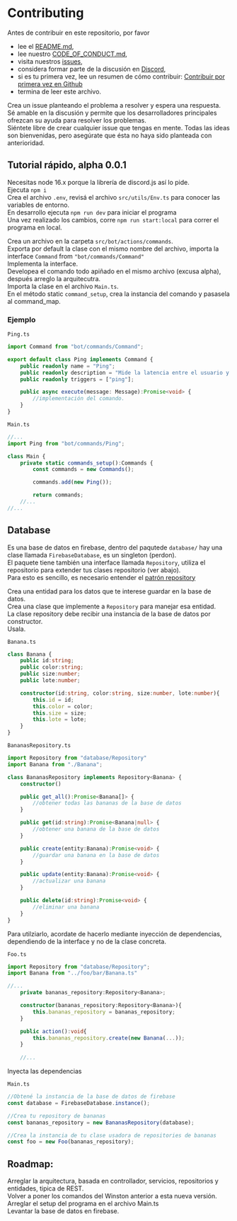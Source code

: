 # Contributing

Antes de contribuir en este repositorio, por favor
 * lee el [README.md](https://github.com/zero-files/winston_bot/blob/main/README.md),
 * lee nuestro [CODE_OF_CONDUCT.md](https://github.com/zero-files/winston_bot/blob/main/CODE_OF_CONDUCT.md),
 * visita nuestros [issues](https://github.com/zero-files/winston_bot/issues),
 * considera formar parte de la discusión en [Discord](https://discord.gg/vSETxB2),
 * si es tu primera vez, lee un resumen de cómo contribuir: [Contribuir por primera vez en Github](https://gist.github.com/zero-files/31e73d0573142d0573eb58d69a5158fd)
 * termina de leer este archivo. 

Crea un issue planteando el problema a resolver y espera una respuesta. </br>
Sé amable en la discusión y permite que los desarrolladores principales ofrezcan su ayuda para resolver los problemas.</br>
Siéntete libre de crear cualquier issue que tengas en mente. Todas las ideas son bienvenidas, pero asegúrate que ésta no haya sido planteada con anterioridad.

## Tutorial rápido, alpha 0.0.1

Necesitas node 16.x porque la librería de discord.js así lo pide. </br>
Ejecuta `npm i`</br>
Crea el archivo `.env`, revisá el archivo `src/utils/Env.ts` para conocer las variables de entorno.</br> 
En desarrollo ejecuta `npm run dev` para iniciar el programa</br>
Una vez realizado los cambios, corre `npm run start:local` para correr el programa en local. 

Crea un archivo en la carpeta `src/bot/actions/commands`.</br>
Exporta por default la clase con el mismo nombre del archivo, importa la interface `Command` from `"bot/commands/Command"`</br>
Implementa la interface.</br>
Developea el comando todo apiñado en el mismo archivo (excusa alpha), después arreglo la arquitecutra.</br>
Importa la clase en el archivo `Main.ts`.</br>
En el método static `command_setup`, crea la instancia del comando y pasasela al command_map. 

### Ejemplo
`Ping.ts`
```ts
import Command from "bot/commands/Command";

export default class Ping implements Command {
    public readonly name = "Ping";
    public readonly description = "Mide la latencia entre el usuario y el bot.";
    public readonly triggers = ["ping"];

    public async execute(message: Message):Promise<void> {
        //implementación del comando.
    }
}
``` 

`Main.ts`
```ts
//...
import Ping from "bot/commands/Ping";

class Main {
    private static commands_setup():Commands {
        const commands = new Commands();

        commands.add(new Ping());

        return commands;
    //...
//...
```

## Database
Es una base de datos en firebase, dentro del paqutede `database/` hay una clase llamada `FirebaseDatabase`, es un singleton (perdon). </br>
El paquete tiene también una interface llamada `Repository`, utiliza el repositorio para extender tus clases repositorio (ver abajo).</br>
Para esto es sencillo, es necesario entender el [patrón repository](https://medium.com/@erickwendel/generic-repository-with-typescript-and-node-js-731c10a1b98e) </br>

Crea una entidad para los datos que te interese guardar en la base de datos. </br>
Crea una clase que implemente a `Repository` para manejar esa entidad. <br>
La clase repository debe recibir una instancia de la base de datos por constructor.</br>
Usala.<br>

`Banana.ts`
```ts
class Banana {
    public id:string;
    public color:string;
    public size:number;
    public lote:number;

    constructor(id:string, color:string, size:number, lote:number){
        this.id = id;
        this.color = color;
        this.size = size;
        this.lote = lote;
    }
}
```

`BananasRepository.ts`
```ts
import Repository from "database/Repository"
import Banana from "./Banana";

class BananasRepository implements Repository<Banana> {
    constructor()

    public get_all():Promise<Banana[]> {
        //obtener todas las bananas de la base de datos 
    }

    public get(id:string):Promise<Banana|null> {
        //obtener una banana de la base de datos
    }

    public create(entity:Banana):Promise<void> {
        //guardar una banana en la base de datos
    }

    public update(entity:Banana):Promise<void> {
        //actualizar una banana
    }

    public delete(id:string):Promise<void> {
        //eliminar una banana
    }
}
```

Para utilziarlo, acordate de hacerlo mediante inyección de dependencias, dependiendo de la interface y no de la clase concreta.

`Foo.ts`
```ts
import Repository from "database/Repository";
import Banana from "../foo/bar/Banana.ts"

//...
    private bananas_repository:Repository<Banana>;

    constructor(bananas_repository:Repository<Banana>){
        this.bananas_repository = bananas_repository;
    }

    public action():void{
        this.bananas_repository.create(new Banana(...));
    }
    
    //...
```
Inyecta las dependencias

`Main.ts` 
```ts
//Obtené la instancia de la base de datos de firebase
const database = FirebaseDatabase.instance();

//Crea tu repository de bananas
const bananas_repository = new BananasRepository(database);

//Crea la instancia de tu clase usadora de repositories de bananas
const foo = new Foo(bananas_repository);
```

## Roadmap: 
Arreglar la arquitectura, basada en controllador, servicios, repositorios y entidades, tipica de REST.</br>
Volver a poner los comandos del Winston anterior a esta nueva versión. </br>
Arreglar el setup del programa en el archivo Main.ts </br>
Levantar la base de datos en firebase.
